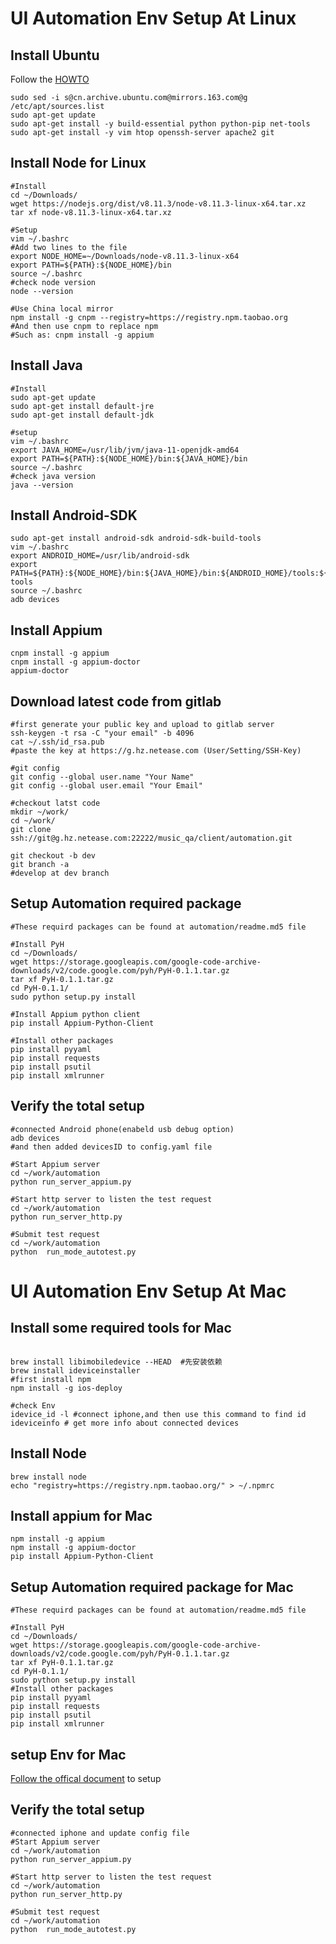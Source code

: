 # UI Automation Env Setup At Linux

## Install Ubuntu
Follow the [HOWTO](http://ks.netease.com/blog?id=11585)
```shell
sudo sed -i s@cn.archive.ubuntu.com@mirrors.163.com@g /etc/apt/sources.list
sudo apt-get update
sudo apt-get install -y build-essential python python-pip net-tools
sudo apt-get install -y vim htop openssh-server apache2 git

```

## Install Node for Linux
```shell
#Install
cd ~/Downloads/
wget https://nodejs.org/dist/v8.11.3/node-v8.11.3-linux-x64.tar.xz
tar xf node-v8.11.3-linux-x64.tar.xz

#Setup
vim ~/.bashrc
#Add two lines to the file
export NODE_HOME=~/Downloads/node-v8.11.3-linux-x64
export PATH=${PATH}:${NODE_HOME}/bin
source ~/.bashrc
#check node version
node --version

#Use China local mirror
npm install -g cnpm --registry=https://registry.npm.taobao.org
#And then use cnpm to replace npm
#Such as: cnpm install -g appium
```
## Install Java
```shell
#Install
sudo apt-get update
sudo apt-get install default-jre
sudo apt-get install default-jdk

#setup
vim ~/.bashrc
export JAVA_HOME=/usr/lib/jvm/java-11-openjdk-amd64
export PATH=${PATH}:${NODE_HOME}/bin:${JAVA_HOME}/bin
source ~/.bashrc
#check java version
java --version

```
## Install Android-SDK
```shell
sudo apt-get install android-sdk android-sdk-build-tools
vim ~/.bashrc
export ANDROID_HOME=/usr/lib/android-sdk
export PATH=${PATH}:${NODE_HOME}/bin:${JAVA_HOME}/bin:${ANDROID_HOME}/tools:${ANDROID_HOME}/platform-tools
source ~/.bashrc
adb devices

```

## Install Appium
```shell
cnpm install -g appium
cnpm install -g appium-doctor
appium-doctor
```


## Download latest code from gitlab
```shell
#first generate your public key and upload to gitlab server
ssh-keygen -t rsa -C "your email" -b 4096
cat ~/.ssh/id_rsa.pub
#paste the key at https://g.hz.netease.com (User/Setting/SSH-Key)

#git config
git config --global user.name "Your Name"
git config --global user.email "Your Email"

#checkout latst code
mkdir ~/work/
cd ~/work/
git clone ssh://git@g.hz.netease.com:22222/music_qa/client/automation.git

git checkout -b dev
git branch -a
#develop at dev branch 

```

## Setup Automation required package

```shell
#These requird packages can be found at automation/readme.md5 file

#Install PyH
cd ~/Downloads/
wget https://storage.googleapis.com/google-code-archive-downloads/v2/code.google.com/pyh/PyH-0.1.1.tar.gz
tar xf PyH-0.1.1.tar.gz
cd PyH-0.1.1/
sudo python setup.py install

#Install Appium python client
pip install Appium-Python-Client

#Install other packages  
pip install pyyaml
pip install requests
pip install psutil
pip install xmlrunner

```

## Verify the total setup
```shell
#connected Android phone(enabeld usb debug option) 
adb devices
#and then added devicesID to config.yaml file

#Start Appium server
cd ~/work/automation
python run_server_appium.py

#Start http server to listen the test request
cd ~/work/automation
python run_server_http.py

#Submit test request
cd ~/work/automation
python  run_mode_autotest.py 

```

# UI Automation Env Setup At Mac
## Install some required tools for Mac

 ```shell

brew install libimobiledevice --HEAD  #先安装依赖
brew install ideviceinstaller
#first install npm
npm install -g ios-deploy

#check Env
idevice_id -l #connect iphone,and then use this command to find id
ideviceinfo # get more info about connected devices
```

## Install Node
```shell
brew install node
echo "registry=https://registry.npm.taobao.org/" > ~/.npmrc
```
## Install appium for Mac
```shell
npm install -g appium
npm install -g appium-doctor
pip install Appium-Python-Client
```

## Setup Automation required package for Mac

```shell
#These requird packages can be found at automation/readme.md5 file

#Install PyH
cd ~/Downloads/
wget https://storage.googleapis.com/google-code-archive-downloads/v2/code.google.com/pyh/PyH-0.1.1.tar.gz
tar xf PyH-0.1.1.tar.gz
cd PyH-0.1.1/
sudo python setup.py install
#Install other packages
pip install pyyaml
pip install requests
pip install psutil
pip install xmlrunner

```

## setup Env for Mac
[Follow the offical document](https://github.com/appium/appium-xcuitest-driver) to setup

## Verify the total setup
```shell
#connected iphone and update config file
#Start Appium server
cd ~/work/automation
python run_server_appium.py

#Start http server to listen the test request
cd ~/work/automation
python run_server_http.py

#Submit test request
cd ~/work/automation
python  run_mode_autotest.py

```
